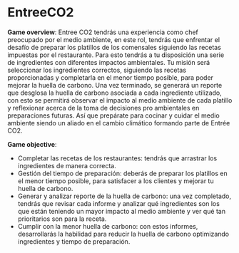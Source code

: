 # EntreeCO2
**Game overview**: Entree CO2 tendrás una experiencia como chef preocupado por el medio ambiente, en este rol, tendrás que enfrentar el desafío de preparar los platillos de los comensales siguiendo las recetas impuestas por el restaurante. Para esto tendrás a tu disposición una serie de ingredientes con diferentes impactos ambientales. Tu misión será seleccionar los ingredientes correctos, siguiendo las recetas proporcionadas y completarla en el menor tiempo posible, para poder mejorar la huella de carbono.
Una vez terminado, se generará un reporte que desglosa la huella de carbono asociada a cada ingrediente utilizado, con esto se permitirá observar el impacto al medio ambiente de cada platillo y reflexionar acerca de la toma de decisiones pro ambientales en preparaciones futuras. Así que prepárate para cocinar y cuidar el medio ambiente siendo un aliado en el cambio climático formando parte de Entrée CO2.

**Game objective**:
* Completar las recetas de los restaurantes: tendrás que arrastrar los ingredientes de manera correcta.
* Gestión del tiempo de preparación: deberás de preparar los platillos en el menor tiempo posible, para satisfacer a los clientes y mejorar tu huella de carbono.
* Generar y analizar reporte de la huella de carbono: una vez completado, tendrás que revisar cada informe y analizar qué ingredientes son los que están teniendo un mayor impacto al medio ambiente  y ver qué tan prioritarios son para la receta.
* Cumplir con la menor huella de carbono: con estos informes, desarrollarás la habilidad para reducir la huella de carbono optimizando ingredientes y tiempo de preparación.

